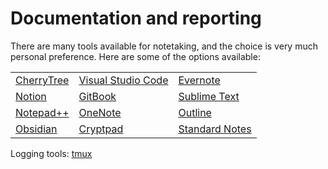 

# Documentation and reporting

There are many tools available for notetaking, and the choice is very much personal preference. Here are some of the options available:

||||
|---|---|---|
|[CherryTree](https://www.giuspen.com/cherrytree/)|[Visual Studio Code](https://code.visualstudio.com/)|[Evernote](https://evernote.com/)|
|[Notion](https://www.notion.so/)|[GitBook](https://www.gitbook.com/)|[Sublime Text](https://www.sublimetext.com/)|
|[Notepad++](https://notepad-plus-plus.org/downloads/)|[OneNote](https://www.onenote.com/?public=1)|[Outline](https://www.getoutline.com/)|
|[Obsidian](https://obsidian.md/)|[Cryptpad](https://cryptpad.fr/)|[Standard Notes](https://standardnotes.com/)|


Logging tools: [tmux](tmux.md)